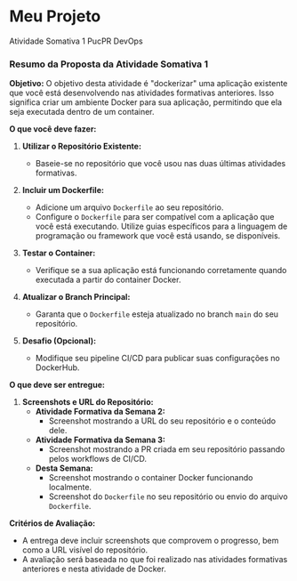 # Meu Projeto

Atividade Somativa 1 PucPR DevOps

### **Resumo da Proposta da Atividade Somativa 1**

**Objetivo:**
O objetivo desta atividade é "dockerizar" uma aplicação existente que você está desenvolvendo nas atividades formativas anteriores. Isso significa criar um ambiente Docker para sua aplicação, permitindo que ela seja executada dentro de um container.

**O que você deve fazer:**

1. **Utilizar o Repositório Existente:**
   - Baseie-se no repositório que você usou nas duas últimas atividades formativas.

2. **Incluir um Dockerfile:**
   - Adicione um arquivo `Dockerfile` ao seu repositório.
   - Configure o `Dockerfile` para ser compatível com a aplicação que você está executando. Utilize guias específicos para a linguagem de programação ou framework que você está usando, se disponíveis.

3. **Testar o Container:**
   - Verifique se a sua aplicação está funcionando corretamente quando executada a partir do container Docker.

4. **Atualizar o Branch Principal:**
   - Garanta que o `Dockerfile` esteja atualizado no branch `main` do seu repositório.

5. **Desafio (Opcional):**
   - Modifique seu pipeline CI/CD para publicar suas configurações no DockerHub.

**O que deve ser entregue:**

1. **Screenshots e URL do Repositório:**
   - **Atividade Formativa da Semana 2:**
     - Screenshot mostrando a URL do seu repositório e o conteúdo dele.
   - **Atividade Formativa da Semana 3:**
     - Screenshot mostrando a PR criada em seu repositório passando pelos workflows de CI/CD.
   - **Desta Semana:**
     - Screenshot mostrando o container Docker funcionando localmente.
     - Screenshot do `Dockerfile` no seu repositório ou envio do arquivo `Dockerfile`.

**Critérios de Avaliação:**
- A entrega deve incluir screenshots que comprovem o progresso, bem como a URL visível do repositório.
- A avaliação será baseada no que foi realizado nas atividades formativas anteriores e nesta atividade de Docker.
